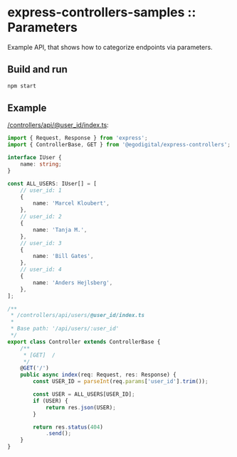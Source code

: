 # express-controllers-samples :: Parameters

Example API, that shows how to categorize endpoints via parameters.

## Build and run

```bash
npm start
```

## Example

[/controllers/api/@user_id/index.ts](./controllers/api/@user_id/index.ts):

```typescript
import { Request, Response } from 'express';
import { ControllerBase, GET } from '@egodigital/express-controllers';

interface IUser {
    name: string;
}

const ALL_USERS: IUser[] = [
    // user_id: 1
    {
        name: 'Marcel Kloubert',
    },
    // user_id: 2
    {
        name: 'Tanja M.',
    },
    // user_id: 3
    {
        name: 'Bill Gates',
    },
    // user_id: 4
    {
        name: 'Anders Hejlsberg',
    },
];

/**
 * /controllers/api/users/@user_id/index.ts
 *
 * Base path: '/api/users/:user_id'
 */
export class Controller extends ControllerBase {
    /**
     * [GET]  /
     */
    @GET('/')
    public async index(req: Request, res: Response) {
        const USER_ID = parseInt(req.params['user_id'].trim());

        const USER = ALL_USERS[USER_ID];
        if (USER) {
            return res.json(USER);
        }

        return res.status(404)
            .send();
    }
}
```
